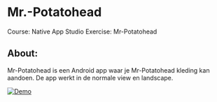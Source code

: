 # Mr.-Potatohead

Course: Native App Studio
Exercise: Mr-Potatohead

## About:

Mr-Potatohead is een Android app waar je Mr-Potatohead kleding kan aandoen.
De app werkt in de normale view en landscape.


[![Demo](https://youtu.be/TUAWR_lybFY.jpg)](https://youtu.be/TUAWR_lybFY)
